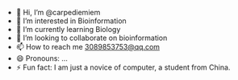 - 👋 Hi, I’m @carpediemiem
- 👀 I’m interested in Bioinformation
- 🌱 I’m currently learning Biology
- 💞️ I’m looking to collaborate on bioinformation
- 📫 How to reach me 3089853753@qq.com
- 😄 Pronouns: ...
- ⚡ Fun fact: I am just a novice of computer, a student from China.

<!---
carpediemiem/carpediemiem is a ✨ special ✨ repository because its `README.md` (this file) appears on your GitHub profile.
You can click the Preview link to take a look at your changes.
--->
